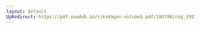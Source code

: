 ```yaml
---
layout: default
UpRedirect: https://pdf.swedeb.se/riksdagen-volumeG-pdf/199798/reg_199798/reg_199798_0081.pdf
---
```

